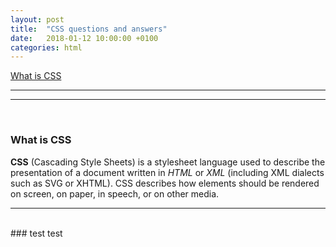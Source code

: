 ```yaml
---
layout: post
title:  "CSS questions and answers"
date:   2018-01-12 10:00:00 +0100
categories: html
---
```


[What is CSS](#what-is-css)

------
------
<br>

### What is CSS
__CSS__ (Cascading Style Sheets) is a stylesheet language used to describe the presentation of a document written in _HTML_ or _XML_ (including XML dialects such as SVG or XHTML).
CSS describes how elements should be rendered on screen, on paper, in speech, or on other media.

---
<br>
### test
test

